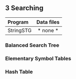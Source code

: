 ## 3 Searching

| Program              | Data files    |
| :--------            |:-------------:|
| StringSTG             | * none * |

### Balanced Search Tree

### Elementary Symbol Tables

### Hash Table
